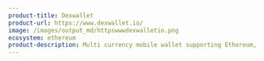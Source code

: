 ```yaml
---
product-title: Dexwallet
product-url: https://www.dexwallet.io/
image: /images/output_md/httpswwwdexwalletio.png
ecosystem: ethereum
product-description: Multi currency mobile wallet supporting Ethereum, xDai, POA, with interfaces to the Ethereum DeFi products. [Interview with Dexwallet](/dexwallet)
---
```

